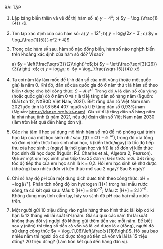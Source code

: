 BÀI TẬP

1. Lập bảng biến thiên và vẽ đồ thị hàm số:
   a) $y = 4^x$;                b) $y = \log_{\frac{1}{4}} x$.

2. Tìm tập xác định của các hàm số:
   a) $y = 12^x$;        b) $y = \log_5(2x - 3)$;        c) $y = \log_{\frac{1}{5}}(-x^2 + 4)$.

3. Trong các hàm số sau, hàm số nào đồng biến, hàm số nào nghịch biến trên khoảng xác định của hàm số đó? Vì sao?

   a) $y = \left(\frac{\sqrt{3}}{2}\right)^x$;        b) $y = \left(\frac{\sqrt[3]{26}}{3}\right)^x$;        c) $y = \log_{\pi} x$;        d) $y = \log_{\frac{\sqrt{15}}{4}} x$.

4. Ta coi năm lấy làm mốc để tính dân số của một vùng (hoặc một quốc gia) là năm 0. Khi đó, dân số của quốc gia đó ở năm thứ t là hàm số theo biến t được cho bởi công thức: $S = A.e^{rt}$. Trong đó A là dân số của vùng (hoặc quốc gia) đó ở năm 0 và r là tỉ lệ tăng dân số hàng năm (Nguồn: Giải tích 12, NXBGD Việt Nam, 2021). Biết rằng dân số Việt Nam năm 2021 ước tính là 98 564 407 người và tỉ lệ tăng dân số 0,93%/năm (Nguồn: https://danso.org/viet-nam). Giả sử tỉ lệ tăng dân số hàng năm là như nhau tính từ năm 2021, nếu dự đoán dân số Việt Nam năm 2030 (làm tròn kết quả đến hàng đơn vị).

5. Các nhà tâm lí học sử dụng mô hình hàm số mũ để mô phỏng quá trình học tập của một học sinh như sau: $f(t) = c(1 - e^{-kt})$, trong đó c là tổng số đơn vị kiến thức học sinh phải học, k (kiến thức/ngày) là tốc độ tiếp thu của học sinh, t (ngày) là thời gian học và f(t) là số đơn vị kiến thức học sinh đã học được (Nguồn: R.I. Charles et al., Algebra 2, Pearson). Giả sử một em học sinh phải tiếp thu 25 đơn vị kiến thức mới. Biết rằng tốc độ tiếp thu của em học sinh là k = 0,2. Hỏi em học sinh sẽ nhớ được (khoảng) bao nhiêu đơn vị kiến thức mới sau 2 ngày? Sau 8 ngày?

6. Chỉ số hay độ pH của một dung dịch được tính theo công thức: pH = $-\log[H^+]$. Phân tích nồng độ ion hydrogen [H+] trong hai mẫu nước sông, ta có kết quả sau:
   Mẫu 1: [H+] = $8 . 10^{-7}$; Mẫu 2: [H+] = $2 . 10^{-9}$.
   Không dùng máy tính cầm tay, hãy so sánh độ pH của hai mẫu nước trên.

7. Một người gửi 10 triệu đồng vào ngân hàng theo hình thức lãi kép có kì hạn là 12 tháng với lãi suất 6%/năm. Giả sử qua các năm thì lãi suất không thay đổi và người đó không gửi thêm tiền vào mỗi năm. Để biết sau y (năm) thì tổng số tiền cả vốn và lãi có được là x (đồng), người đó sử dụng công thức $y = \log_{1,06}\left(\frac{x}{10}\right)$. Hỏi sau bao nhiêu năm thì người đó có được tổng số tiền cả vốn và lãi là 15 triệu đồng? 20 triệu đồng? (Làm tròn kết quả đến hàng đơn vị).